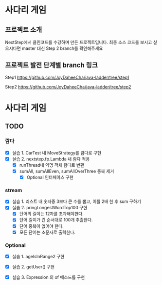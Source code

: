 # 사다리 게임 
## 프로젝트 소개
NextStep에서 클린코드를 수강하며 만든 프로젝트입니다. 
최종 소스 코드를 보시고 싶으시다면 master 대신 Step 2 branch를 확인해주세요

## 프로젝트 발전 단계별 branch 링크
Step1 https://github.com/JoyDaheeCha/java-ladder/tree/step1

Step2 https://github.com/JoyDaheeCha/java-ladder/tree/step2

# 사다리 게임

## TODO
### 람다
- [X] 실습 1. CarTest 내 MoveStrategy를 람다로 구현
- [X] 실습 2. nextstep.fp.Lambda 내 람다 적용
  - [X] runThread내 익명 객체 람다로 변환
  - [X] sumAll, sumAllEven, sumAllOverThree 중복 제거 
    - [X] Optional 인터페이스 구현

### stream
- [X] 실습 1. 리스트 내 숫자중 3보다 큰 수를 뽑고, 이를 2배 한 후 sum 구하기
- [X] 실습 2. pringLongestWordTop100 구현
  - [X] 단어의 길이는 12자를 초과해야한다.
  - [X] 단어 길이가 긴 순서대로 100개 추출한다.
  - [X] 단어 중복이 없어야 한다. 
  - [X] 모든 단어는 소문자로 출력한다. 

### Optional
- [X] 실습 1. ageIsInRange2 구현
- [X] 실습 2. getUser() 구현
- [X] 실습 3. Expression 의 of 메소드를 구현
 
